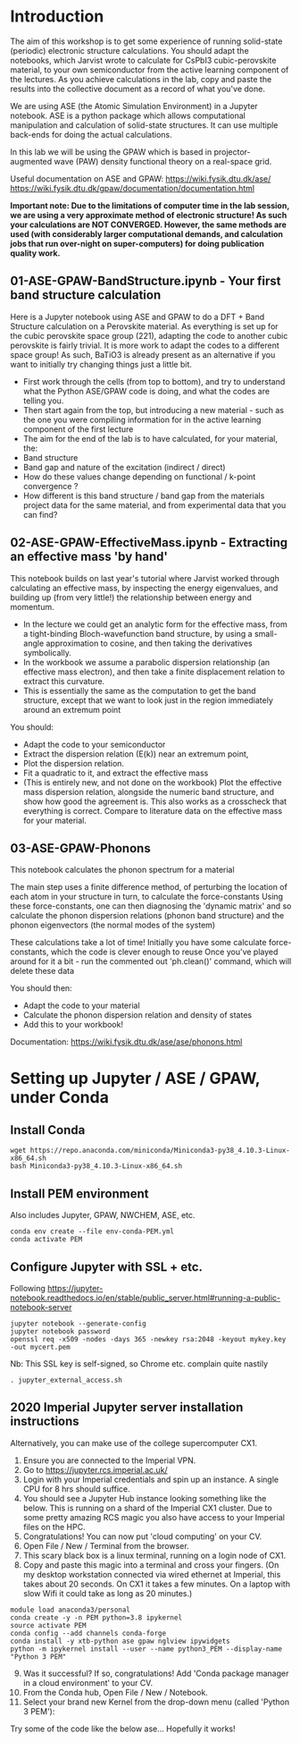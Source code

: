 # Introduction

The aim of this workshop is to get some experience of running solid-state (periodic) electronic structure calculations. You should adapt the notebooks, which Jarvist wrote to calculate for CsPbI3 cubic-perovskite material, to your own semiconductor from the active learning component of the lectures. As you achieve calculations in the lab, copy and paste the results into the collective document as a record of what you've done.

We are using ASE (the Atomic Simulation Environment) in a Jupyter notebook. ASE is a python package which allows computational manipulation and calculation of solid-state structures. It can use multiple back-ends for doing the actual calculations. 

In this lab we will be using the GPAW which is based in projector-augmented wave (PAW) density functional theory on a real-space grid. 

Useful documentation on ASE and GPAW:
https://wiki.fysik.dtu.dk/ase/ 
https://wiki.fysik.dtu.dk/gpaw/documentation/documentation.html 

**Important note: Due to the limitations of computer time in the lab session, we are using a very approximate method of electronic structure! As such your calculations are NOT CONVERGED. 
However, the same methods are used (with considerably larger computational demands, and calculation jobs that run over-night on super-computers) for doing publication quality work.**

## 01-ASE-GPAW-BandStructure.ipynb - Your first band structure calculation

Here is a Jupyter notebook using ASE and GPAW to do a DFT + Band Structure calculation on a Perovskite material. 
As everything is set up for the cubic perovskite space group (221), adapting the code to another cubic perovskite is fairly trivial. It is more work to adapt the codes to a different space group! 
As such, BaTiO3 is already present as an alternative if you want to initially try changing things just a little bit. 

- First work through the cells (from top to bottom), and try to understand what the Python ASE/GPAW code is doing, and what the codes are telling you. 
- Then start again from the top, but introducing a new material - such as the one you were compiling information for in the active learning component of the first lecture
- The aim for the end of the lab is to have calculated, for your material, the: 
 -  Band structure
 -  Band gap and nature of the excitation (indirect / direct)
 -  How do these values change depending on functional / k-point convergence ?
 -  How different is this band structure / band gap from the materials project data for the same material, and from experimental data that you can find?

## 02-ASE-GPAW-EffectiveMass.ipynb - Extracting an effective mass 'by hand'

This notebook builds on last year's tutorial where Jarvist worked through calculating an effective mass, by inspecting the energy eigenvalues, and building up (from very little!) the relationship between energy and momentum.
- In the lecture we could get an analytic form for the effective mass, from a tight-binding Bloch-wavefunction band structure, by using a small-angle approximation to cosine, and then taking the derivatives symbolically.
- In the workbook we assume a parabolic dispersion relationship (an effective mass electron), and then take a finite displacement relation to extract this curvature.
- This is essentially the same as the computation to get the band structure, except that we want to look just in the region immediately around an extremum point

You should:
 - Adapt the code to your semiconductor
 - Extract the dispersion relation (E(k)) near an extremum point,
 - Plot the dispersion relation. 
 - Fit a quadratic to it, and extract the effective mass
 - (This is entirely new, and not done on the workbook) Plot the effective mass dispersion relation, alongside the numeric band structure, and show how good the agreement is. This also works as a crosscheck that everything is correct.
Compare to literature data on the effective mass for your material.

## 03-ASE-GPAW-Phonons

This notebook calculates the phonon spectrum for a material

The main step uses a finite difference method, of perturbing the location of each atom in your structure in turn, to calculate the force-constants
Using these force-constants, one can then diagnosing the 'dynamic matrix' and so calculate the phonon dispersion relations (phonon band structure) and the phonon eigenvectors (the normal modes of the system)

These calculations take a lot of time! Initially you have some calculate force-constants, which the code is clever enough to reuse
Once you've played around for it a bit - run the commented out 'ph.clean()' command, which will delete these data

You should then:
 - Adapt the code to your material
 - Calculate the phonon dispersion relation and density of states
 - Add this to your workbook!

Documentation:
https://wiki.fysik.dtu.dk/ase/ase/phonons.html 

# Setting up Jupyter / ASE / GPAW, under Conda

## Install Conda

```shell
wget https://repo.anaconda.com/miniconda/Miniconda3-py38_4.10.3-Linux-x86_64.sh
bash Miniconda3-py38_4.10.3-Linux-x86_64.sh 
```

## Install PEM environment

Also includes Jupyter, GPAW, NWCHEM, ASE, etc.

```shell
conda env create --file env-conda-PEM.yml
conda activate PEM
```

## Configure Jupyter with SSL + etc.

Following https://jupyter-notebook.readthedocs.io/en/stable/public_server.html#running-a-public-notebook-server

```shell
jupyter notebook --generate-config
jupyter notebook password
openssl req -x509 -nodes -days 365 -newkey rsa:2048 -keyout mykey.key -out mycert.pem
```

Nb: This SSL key is self-signed, so Chrome etc. complain quite nastily

```shell
. jupyter_external_access.sh
```

## 2020 Imperial Jupyter server installation instructions

Alternatively, you can make use of the college supercomputer CX1. 

1. Ensure you are connected to the Imperial VPN.
2. Go to https://jupyter.rcs.imperial.ac.uk/ 
3. Login with your Imperial credentials and spin up an instance. A single CPU for 8 hrs should suffice.
4. You should see a Jupyter Hub instance looking something like the below. This is running on a shard of the Imperial CX1 cluster. Due to some pretty amazing RCS magic you also have access to your Imperial files on the HPC.
5. Congratulations! You can now put 'cloud computing' on your CV.
6. Open File / New / Terminal from the browser.
7. This scary black box is a linux terminal, running on a login node of CX1. 
8. Copy and paste this magic into a terminal and cross your fingers. (On my desktop workstation connected via wired ethernet at Imperial, this takes about 20 seconds. On CX1 it takes a few minutes. On a laptop with slow Wifi it could take as long as 20 minutes.) 
```shell
module load anaconda3/personal
conda create -y -n PEM python=3.8 ipykernel
source activate PEM
conda config --add channels conda-forge
conda install -y xtb-python ase gpaw nglview ipywidgets
python -m ipykernel install --user --name python3_PEM --display-name "Python 3 PEM"
```
9. Was it successful? If so, congratulations! Add 'Conda package manager in a cloud environment' to your CV.
10. From the Conda hub, Open File / New / Notebook. 
11. Select your brand new Kernel from the drop-down menu (called 'Python 3 PEM'):



Try some of the code like the below ase...
Hopefully it works!
